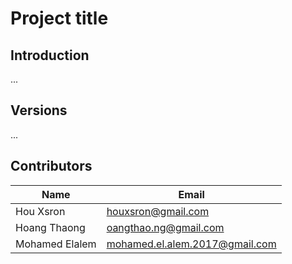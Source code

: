 # Project title

## Introduction
...

## Versions
...

## Contributors
| Name | Email |
| --- | --- |
| Hou Xsron | houxsron@gmail.com |
| Hoang Thaong | oangthao.ng@gmail.com|
| Mohamed Elalem | mohamed.el.alem.2017@gmail.com







